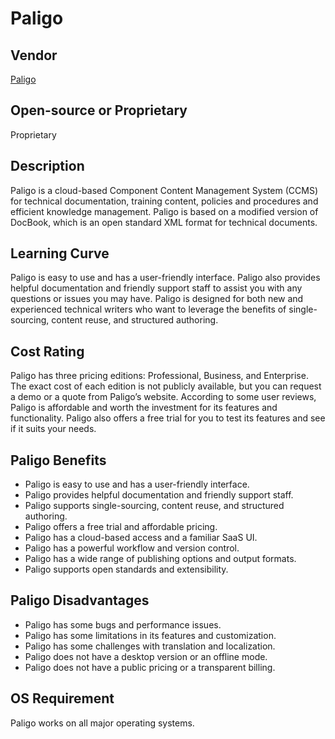 # Paligo  

## Vendor    
[Paligo](https://paligo.net/)  

## Open-source or Proprietary    
Proprietary  

##  Description    
Paligo is a cloud-based Component Content Management System (CCMS) for technical documentation, training content, policies and procedures and efficient knowledge management.  Paligo is based on a modified version of DocBook, which is an open standard XML format for technical documents.  

## Learning Curve    
Paligo is easy to use and has a user-friendly interface. Paligo also provides helpful documentation and friendly support staff to assist you with any questions or issues you may have. Paligo is designed for both new and experienced technical writers who want to leverage the benefits of single-sourcing, content reuse, and structured authoring.  

## Cost Rating    
Paligo has three pricing editions: Professional, Business, and Enterprise. The exact cost of each edition is not publicly available, but you can request a demo or a quote from Paligo’s website. According to some user reviews, Paligo is affordable and worth the investment for its features and functionality. Paligo also offers a free trial for you to test its features and see if it suits your needs.  

## Paligo Benefits    
* Paligo is easy to use and has a user-friendly interface.
* Paligo provides helpful documentation and friendly support staff.
* Paligo supports single-sourcing, content reuse, and structured authoring.
* Paligo offers a free trial and affordable pricing.
* Paligo has a cloud-based access and a familiar SaaS UI.
* Paligo has a powerful workflow and version control.
* Paligo has a wide range of publishing options and output formats.
* Paligo supports open standards and extensibility.

## Paligo Disadvantages    
* Paligo has some bugs and performance issues.
* Paligo has some limitations in its features and customization.
* Paligo has some challenges with translation and localization.
* Paligo does not have a desktop version or an offline mode.
* Paligo does not have a public pricing or a transparent billing.

## OS Requirement    
Paligo works on all major operating systems.  




